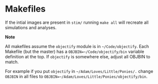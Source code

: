 # Makefiles

If the intial images are present in `stim/` running `make all` will recreate all simulations and analyses.

**Note**

All makefiles assume the `objectify` module is in `~/Code/objectify`.  Each Makefile (but the master) has a `OBJBIN=~/Code/objectify/bin` variable definition at the top. If `objectify` is somewhere else, adjust all OBJBIN to match.

For example if you put `objectify` in `~/Adam/Loves/Little/Ponies/.` change `OBJBIN` in all files to `OBJBIN=~/Adam/Loves/Little/Ponies/objectify/bin`.
